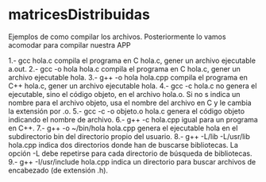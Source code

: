 # matricesDistribuidas

Ejemplos de como compilar los archivos. Posteriormente lo vamos acomodar para compilar nuestra APP

1.- gcc hola.c
compila el programa en C hola.c, gener un archivo ejecutable a.out.
2.-  gcc -o hola hola.c
compila el programa en C hola.c, gener un archivo ejecutable hola.
3.-  g++ -o hola hola.cpp
compila el programa en C++ hola.c, gener un archivo ejecutable hola.
4.-  gcc -c hola.c
no genera el ejecutable, sino el código objeto, en el archivo hola.o. Si no s indica un nombre para el archivo objeto, usa el nombre del archivo en C y le cambia la extensión por .o.
5.-  gcc -c -o objeto.o hola.c
genera el código objeto indicando el nombre de archivo.
6.-  g++ -c hola.cpp
igual para un programa en C++.
7.-  g++ -o ~/bin/hola hola.cpp
genera el ejecutable hola en el subdirectorio bin del directorio propio del usuario.
8.-  g++ -L/lib -L/usr/lib hola.cpp
indica dos directorios donde han de buscarse bibliotecas. La opción -L debe repetirse para cada directorio de búsqueda de bibliotecas.
9.-  g++ -I/usr/include hola.cpp
indica un directorio para buscar archivos de encabezado (de extensión .h).
